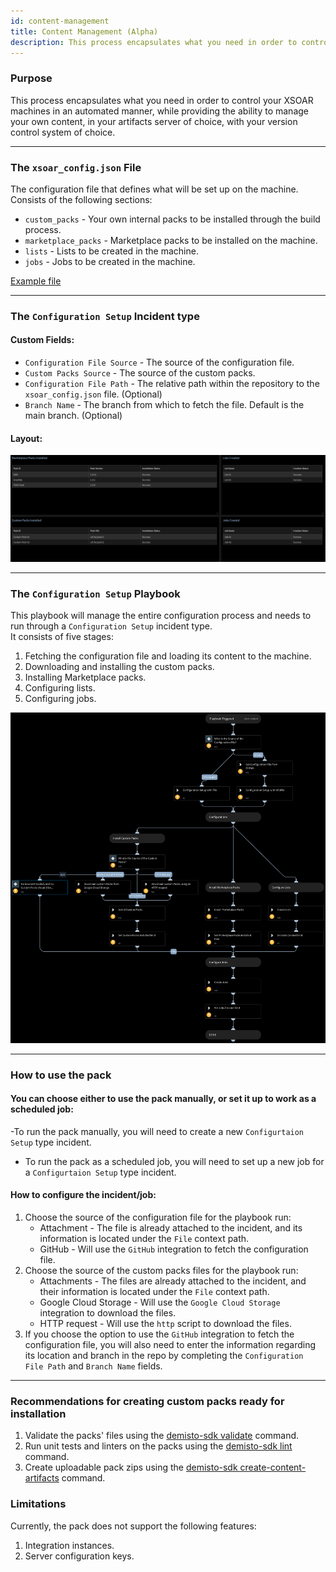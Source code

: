 ```yaml
---
id: content-management
title: Content Management (Alpha)
description: This process encapsulates what you need in order to control your XSOAR machines in an automated manner, while providing the ability to manage your own content, in your artifacts server of choice, with your version control system of choice.
---
```


### Purpose
This process encapsulates what you need in order to control your XSOAR machines in an automated manner, while providing the ability to manage your own content, in your artifacts server of choice, with your version control system of choice.

---

### The `xsoar_config.json` File
The configuration file that defines what will be set up on the machine.<br /> 
Consists of the following sections:
- `custom_packs` - Your own internal packs to be installed through the build process.
- `marketplace_packs` - Marketplace packs to be installed on the machine.
- `lists` - Lists to be created in the machine.
- `jobs` - Jobs to be created in the machine.

[Example file](https://raw.githubusercontent.com/demisto/content/master/Packs/ContentManagement/docs-files/xsoar_config.json)

---

### The `Configuration Setup` Incident type
#### Custom Fields:
- `Configuration File Source` - The source of the configuration file.
- `Custom Packs Source` - The source of the custom packs.
- `Configuration File Path` - The relative path within the repository to the `xsoar_config.json` file. (Optional)
- `Branch Name` - The branch from which to fetch the file. Default is the main branch. (Optional)

#### Layout:
![layout.png](https://raw.githubusercontent.com/demisto/content/master/Packs/ContentManagement/docs-files/layout.png)

---

### The `Configuration Setup` Playbook
This playbook will manage the entire configuration process and needs to run through a `Configuration Setup` incident type.<br />
It consists of five stages:
1. Fetching the configuration file and loading its content to the machine.
2. Downloading and installing the custom packs.
3. Installing Marketplace packs.
4. Configuring lists.
5. Configuring jobs.

![playbook.png](https://raw.githubusercontent.com/demisto/content/master/Packs/ContentManagement/docs-files/playbook.png)

---

### How to use the pack
#### You can choose either to use the pack manually, or set it up to work as a scheduled job:
-To run the pack manually, you will need to create a new `Configurtaion Setup` type incident.
- To run the pack as a scheduled job, you will need to set up a new job for a `Configurtaion Setup` type incident.

#### How to configure the incident/job:
1. Choose the source of the configuration file for the playbook run:
   - Attachment - The file is already attached to the incident, and its information is located under the `File` context path.
   - GitHub - Will use the `GitHub` integration to fetch the configuration file.
2. Choose the source of the custom packs files for the playbook run:
   - Attachments - The files are already attached to the incident, and their information is located under the `File` context path.
   - Google Cloud Storage - Will use the `Google Cloud Storage` integration to download the files.
   - HTTP request - Will use the `http` script to download the files.
3. If you choose the option to use the `GitHub` integration to fetch the configuration file, you will also need to enter the information regarding its location and branch in the repo by completing the `Configuration File Path` and `Branch Name` fields.

---

### Recommendations for creating custom packs ready for installation
1. Validate the packs' files using the [demisto-sdk validate](https://xsoar.pan.dev/docs/concepts/demisto-sdk#validate) command.
2. Run unit tests and linters on the packs using the [demisto-sdk lint](https://xsoar.pan.dev/docs/concepts/demisto-sdk#lint) command.
3. Create uploadable pack zips using the [demisto-sdk create-content-artifacts](https://github.com/demisto/demisto-sdk/blob/master/demisto_sdk/commands/create_artifacts/README.md) command.

### Limitations
Currently, the pack does not support the following features:
1. Integration instances.
2. Server configuration keys.
